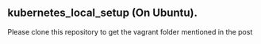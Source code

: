 ## kubernetes_local_setup (On Ubuntu).

Please clone this repository to get the vagrant folder mentioned in the post

